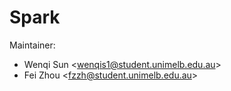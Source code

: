 # Spark
Maintainer: 
- Wenqi Sun \<wenqis1@student.unimelb.edu.au\>
- Fei Zhou  \<fzzh@student.unimelb.edu.au\>
